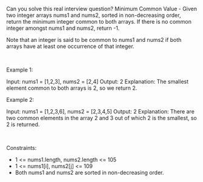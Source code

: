 Can you solve this real interview question? Minimum Common Value - Given two integer arrays nums1 and nums2, sorted in non-decreasing order, return the minimum integer common to both arrays. If there is no common integer amongst nums1 and nums2, return -1.

Note that an integer is said to be common to nums1 and nums2 if both arrays have at least one occurrence of that integer.

 

Example 1:


Input: nums1 = [1,2,3], nums2 = [2,4]
Output: 2
Explanation: The smallest element common to both arrays is 2, so we return 2.


Example 2:


Input: nums1 = [1,2,3,6], nums2 = [2,3,4,5]
Output: 2
Explanation: There are two common elements in the array 2 and 3 out of which 2 is the smallest, so 2 is returned.


 

Constraints:

 * 1 <= nums1.length, nums2.length <= 105
 * 1 <= nums1[i], nums2[j] <= 109
 * Both nums1 and nums2 are sorted in non-decreasing order.
